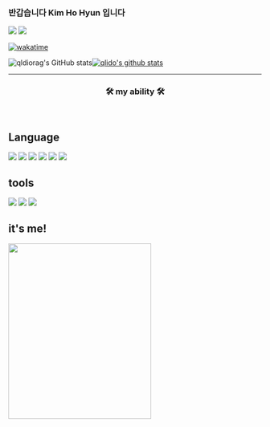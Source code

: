 
   ### 반갑습니다 **Kim Ho Hyun** 입니다

<a href="https://github.com/qlido"><img src="https://hits.seeyoufarm.com/api/count/incr/badge.svg?url=https%3A%2F%2Fgithub.com%2Fqlido&count_bg=%23000000&title_bg=%23000000&icon=github.svg&icon_color=%23E7E7E7&title=GitHub&edge_flat=false)"/></a>
<a href="https://www.instagram.com/simsimhan_hohyun/"><img src="https://img.shields.io/badge/Instagram-FF0080?style=flat-round&logo=instagram&logoColor=white"/>
  

[![wakatime](https://wakatime.com/badge/user/5c41063d-ef5c-4526-8a74-2fbe993b45f5.svg)](https://wakatime.com/@5c41063d-ef5c-4526-8a74-2fbe993b45f5)


![qldiorag's GitHub stats](https://github-readme-stats.vercel.app/api?username=qlido&theme=github_dark&show_icons=true)[![qlido's github stats](https://github-readme-stats.vercel.app/api/top-langs/?username=qlido&show_icons=true&hide_border=true&title_color=004386&icon_color=004386&layout=compact)](https://github.com/qlido)

*** 
<h3 align="center"><b>🛠 my ability 🛠</b></h3>
</br>
<p align="center">

  <div>
  <h2>Language</h2>
<img src="https://img.shields.io/badge/C-A8B9CC?style=for-the-badge&logo=C&logoColor=white"/>
<img src="https://img.shields.io/badge/C++-00599C?style=for-the-badge&logo=C++&logoColor=white"/>
<img src="https://img.shields.io/badge/Java-007396?style=for-the-badge&logo=Java&logoColor=white"/>
<img src="https://img.shields.io/badge/Javascript-yellow?style=for-the-badge&logo=Javascript&logoColor=white"/>
<img src="https://img.shields.io/badge/Kotlin-blue?style=for-the-badge&logo=Kotlin&logoColor=white"/>
<img src="https://img.shields.io/badge/NodeJs-green?style=for-the-badge&logo=Node.js&logoColor=white"/>
  </div>
  
  <!--><div>
 <!-- <h2>Framework</h2>
<img src="https://img.shields.io/badge/Spring-6DB33F?style=for-the-badge&logo=Spring&logoColor=white">
<img src="https://img.shields.io/badge/SpringBoot-6DB33F?style=for-the-badge&logo=SpringBoot&logoColor=white">
<img src="https://img.shields.io/badge/Spring Security-6DB33F?style=for-the-badge&logo=Spring Security&logoColor=white">
<img src="https://img.shields.io/badge/Hibernate-59666C?style=for-the-badge&logo=Hibernate&logoColor=white">
-->
  <div>
      
  <div>
    
  <div>
  <h2>tools</h2>


<img src="https://img.shields.io/badge/Postman-FF6C37?style=for-the-badge&logo=Postman&logoColor=white">
<img src="https://img.shields.io/badge/IntelliJ IDEA-blue?style=for-the-badge&logo=IntelliJ IDEA&logoColor=white">
<img src="https://img.shields.io/badge/Visual Studio code-2E9AFE?style=for-the-badge&logo=visualstudiocode&logoColor=white"/>


  <div>   
 
     
## it's me!
   
<img width="75%" height="350px" src="https://cdn.discordapp.com/attachments/989733240292147210/989733305098309743/unknown.png"/>
<!-- ![Footer](https://capsule-render.vercel.app/api?type=waving&color=auto&height=200&section=footer) -->
